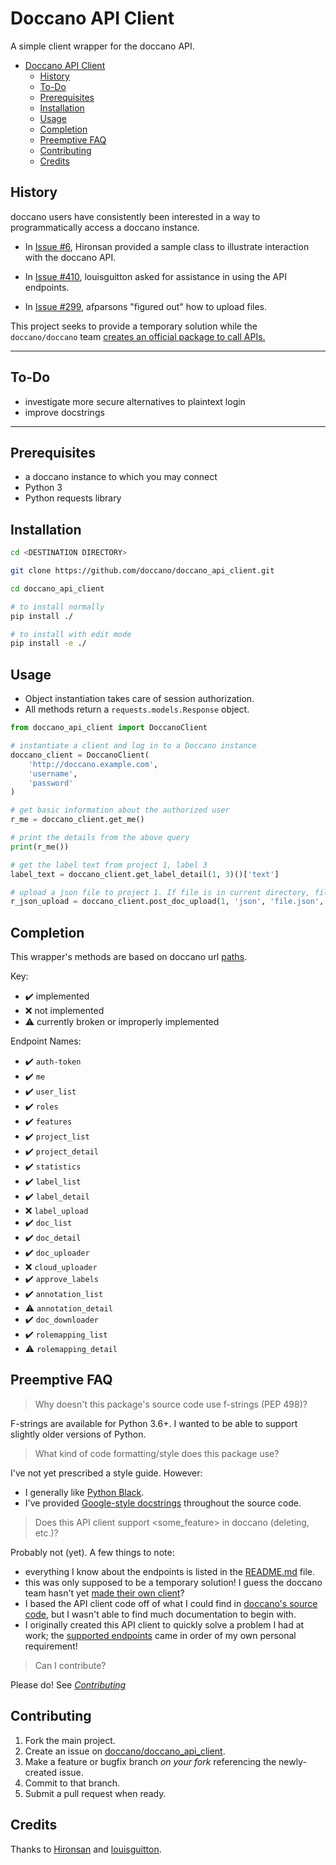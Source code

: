# Doccano API Client

A simple client wrapper for the doccano API.

- [Doccano API Client](#doccano-api-client)
  - [History](#history)
  - [To-Do](#to-do)
  - [Prerequisites](#prerequisites)
  - [Installation](#installation)
  - [Usage](#usage)
  - [Completion](#completion)
  - [Preemptive FAQ](#preemptive-faq)
  - [Contributing](#contributing)
  - [Credits](#credits)


## History

doccano users have consistently been interested in a way to programmatically access a doccano instance.

- In [Issue #6](https://github.com/doccano/doccano/issues/6#issuecomment-489924577), Hironsan provided a sample class to illustrate interaction with the doccano API. 

- In [Issue #410](https://github.com/doccano/doccano/issues/410), louisguitton asked for assistance in using the API endpoints.

- In [Issue #299](https://github.com/doccano/doccano/issues/299#issuecomment-555692983), afparsons "figured out" how to upload files.

This project seeks to provide a temporary solution while the `doccano/doccano` team [creates an official package to call APIs.](https://github.com/doccano/doccano/issues/299#issuecomment-557037552)

---

## To-Do

- investigate more secure alternatives to plaintext login
- improve docstrings
  
---

## Prerequisites
- a doccano instance to which you may connect
- Python 3
- Python requests library

## Installation

```bash
cd <DESTINATION DIRECTORY>

git clone https://github.com/doccano/doccano_api_client.git

cd doccano_api_client

# to install normally
pip install ./

# to install with edit mode
pip install -e ./
```

## Usage

- Object instantiation takes care of session authorization.
- All methods return a `requests.models.Response` object.

```python
from doccano_api_client import DoccanoClient

# instantiate a client and log in to a Doccano instance
doccano_client = DoccanoClient(
    'http://doccano.example.com',
    'username',
    'password'
)

# get basic information about the authorized user
r_me = doccano_client.get_me()

# print the details from the above query
print(r_me())

# get the label text from project 1, label 3
label_text = doccano_client.get_label_detail(1, 3)()['text']

# upload a json file to project 1. If file is in current directory, file_path is omittable
r_json_upload = doccano_client.post_doc_upload(1, 'json', 'file.json', '/path/to/file/without/filename/')
```

## Completion

This wrapper's methods are based on doccano url [paths](https://github.com/chakki-works/doccano/blob/master/app/api/urls.py).

Key:

- ✔️ implemented
- ❌ not implemented
- ⚠️ currently broken or improperly implemented

Endpoint Names:

- ✔️ `auth-token`
- ✔️ `me`
- ✔️ `user_list`
- ✔️ `roles`
- ✔️ `features`
- ✔️ `project_list`
- ✔️ `project_detail`
- ✔️ `statistics`
- ✔️ `label_list`
- ✔️ `label_detail`
- ❌ `label_upload`
- ✔️ `doc_list`
- ✔️ `doc_detail`
- ✔️ `doc_uploader`
- ❌ `cloud_uploader`
- ✔️ `approve_labels`
- ✔️ `annotation_list`
- ⚠️ `annotation_detail`
- ✔️ `doc_downloader`
- ✔️ `rolemapping_list`
- ⚠️ `rolemapping_detail`

## Preemptive FAQ
> Why doesn't this package's source code use f-strings (PEP 498)? 

F-strings are available for Python 3.6+. I wanted to be able to support slightly older versions of Python.

> What kind of code formatting/style does this package use?

I've not yet prescribed a style guide. However:
- I generally like [Python Black](https://github.com/psf/black).
- I've provided [Google-style docstrings](https://sphinxcontrib-napoleon.readthedocs.io/en/latest/example_google.html) throughout the source code.

> Does this API client support <some_feature> in doccano (deleting, etc.)?

Probably not (yet). A few things to note:
- everything I know about the endpoints is listed in the [README.md](https://github.com/doccano/doccano_api_client/blob/master/README.md#history) file. 
- this was only supposed to be a temporary solution! I guess the doccano team hasn't yet [made their own client](https://github.com/doccano/doccano/issues/299#issuecomment-557037552)?
- I based the API client code off of what I could find in [doccano's source code](https://github.com/doccano/doccano/blob/master/app/api/urls.py), but I wasn't able to find much documentation to begin with.
- I originally created this API client to quickly solve a problem I had at work; the [supported endpoints](https://github.com/doccano/doccano_api_client/blob/master/README.md#completion) came in order of my own personal requirement!

> Can I contribute?

Please do! See _[Contributing]()_

## Contributing

1. Fork the main project.
2. Create an issue on [doccano/doccano_api_client](https://github.com/doccano/doccano_api_client/issues).
3. Make a feature or bugfix branch *on your fork* referencing the newly-created issue.
4. Commit to that branch. 
5. Submit a pull request when ready.

## Credits

Thanks to [Hironsan](https://github.com/Hironsan) and [louisguitton](https://github.com/louisguitton).
